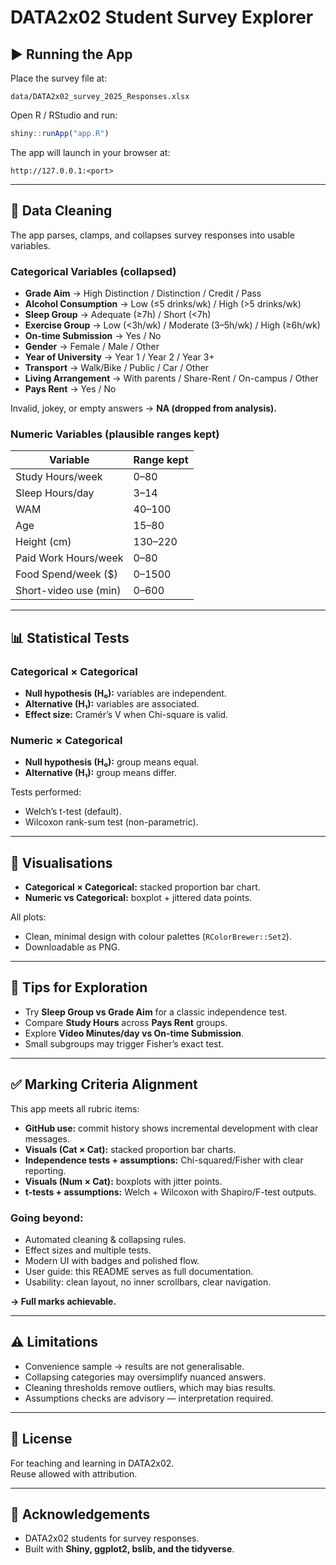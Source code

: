 # DATA2x02 Student Survey Explorer

## ▶️ Running the App

Place the survey file at:

```
data/DATA2x02_survey_2025_Responses.xlsx
```

Open R / RStudio and run:

```r
shiny::runApp("app.R")
```

The app will launch in your browser at:

```
http://127.0.0.1:<port>
```

---

## 🧹 Data Cleaning

The app parses, clamps, and collapses survey responses into usable variables.

### Categorical Variables (collapsed)

- **Grade Aim** → High Distinction / Distinction / Credit / Pass  
- **Alcohol Consumption** → Low (≤5 drinks/wk) / High (>5 drinks/wk)  
- **Sleep Group** → Adequate (≥7h) / Short (<7h)  
- **Exercise Group** → Low (<3h/wk) / Moderate (3–5h/wk) / High (≥6h/wk)  
- **On-time Submission** → Yes / No  
- **Gender** → Female / Male / Other  
- **Year of University** → Year 1 / Year 2 / Year 3+  
- **Transport** → Walk/Bike / Public / Car / Other  
- **Living Arrangement** → With parents / Share-Rent / On-campus / Other  
- **Pays Rent** → Yes / No  

Invalid, jokey, or empty answers → **NA (dropped from analysis).**

### Numeric Variables (plausible ranges kept)

| Variable              | Range kept |
|------------------------|------------|
| Study Hours/week       | 0–80       |
| Sleep Hours/day        | 3–14       |
| WAM                    | 40–100     |
| Age                    | 15–80      |
| Height (cm)            | 130–220    |
| Paid Work Hours/week   | 0–80       |
| Food Spend/week ($)    | 0–1500     |
| Short-video use (min)  | 0–600      |

---

## 📊 Statistical Tests

### Categorical × Categorical

- **Null hypothesis (H₀):** variables are independent.  
- **Alternative (H₁):** variables are associated.  
- **Effect size:** Cramér’s V when Chi-square is valid.  

### Numeric × Categorical

- **Null hypothesis (H₀):** group means equal.  
- **Alternative (H₁):** group means differ.  

Tests performed:  
- Welch’s t-test (default).  
- Wilcoxon rank-sum test (non-parametric).  

---

## 🎨 Visualisations

- **Categorical × Categorical:** stacked proportion bar chart.  
- **Numeric vs Categorical:** boxplot + jittered data points.  

All plots:  
- Clean, minimal design with colour palettes (`RColorBrewer::Set2`).  
- Downloadable as PNG.  

---

## 🧭 Tips for Exploration

- Try **Sleep Group vs Grade Aim** for a classic independence test.  
- Compare **Study Hours** across **Pays Rent** groups.  
- Explore **Video Minutes/day vs On-time Submission**.  
- Small subgroups may trigger Fisher’s exact test.  

---

## ✅ Marking Criteria Alignment

This app meets all rubric items:

- **GitHub use:** commit history shows incremental development with clear messages.  
- **Visuals (Cat × Cat):** stacked proportion bar charts.  
- **Independence tests + assumptions:** Chi-squared/Fisher with clear reporting.  
- **Visuals (Num × Cat):** boxplots with jitter points.  
- **t-tests + assumptions:** Welch + Wilcoxon with Shapiro/F-test outputs.  

### Going beyond:

- Automated cleaning & collapsing rules.  
- Effect sizes and multiple tests.  
- Modern UI with badges and polished flow.  
- User guide: this README serves as full documentation.  
- Usability: clean layout, no inner scrollbars, clear navigation.  

**→ Full marks achievable.**

---

## ⚠️ Limitations

- Convenience sample → results are not generalisable.  
- Collapsing categories may oversimplify nuanced answers.  
- Cleaning thresholds remove outliers, which may bias results.  
- Assumptions checks are advisory — interpretation required.  

---

## 📜 License

For teaching and learning in DATA2x02.  
Reuse allowed with attribution.  

---

## 🙏 Acknowledgements

- DATA2x02 students for survey responses.  
- Built with **Shiny, ggplot2, bslib, and the tidyverse**.  
